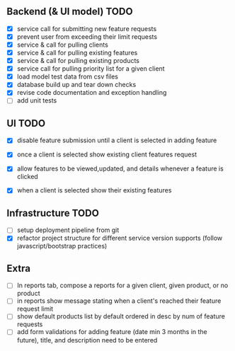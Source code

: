 Backend (& UI model) TODO
----
- [x] service call for submitting new feature requests
- [x] prevent user from exceeding their limit requests
- [x] service & call for pulling clients
- [x] service & call for pulling existing features
- [x] service & call for pulling existing products
- [x] service call for pulling priority list for a given client
- [x] load model test data from csv files
- [x] database build up and tear down checks
- [x] revise code documentation and exception handling
- [ ] add unit tests

UI TODO
-------
- [x] disable feature submission until a client is selected in adding feature
- [x] once a client is selected show existing client features request
- [x] allow features to be viewed,updated, and details whenever a feature is clicked
- [x] when a client is selected show their existing features


Infrastructure TODO
-------------------
- [ ] setup deployment pipeline from git
- [x] refactor project structure for different service version supports (follow javascript/bootstrap practices)

Extra
-----
- [ ] In reports tab, compose a reports for a given client, given product, or no product
- [ ] in reports show message stating when a client's reached their feature request limit
- [ ] show default products list by default  ordered in desc by num of feature requests
- [ ] add form validations for adding feature (date min 3 months in the future), title, and description need to be entered